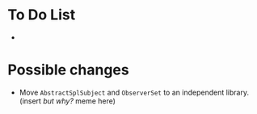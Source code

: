 # To Do List
- 

# Possible changes
- Move `AbstractSplSubject` and `ObserverSet` to an independent library. (insert *but why?* meme here)
